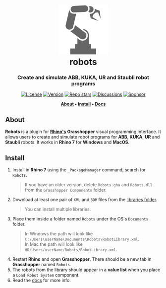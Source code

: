 <div align="center">
    
# ![Robots](../docs/Images/iconRobot.svg)<br/>robots
### Create and simulate ABB, KUKA, UR and Staubli robot programs

[![License](https://img.shields.io/github/license/visose/Robots?style=flat-square)](../LICENSE)
[![Version](https://img.shields.io/github/v/release/visose/robots?style=flat-square)](../../../releases)
[![Repo stars](https://img.shields.io/github/stars/visose/robots?style=flat-square)](../../../)
[![Discussions](https://img.shields.io/github/discussions/visose/robots?style=flat-square)](../../../discussions)
[![Sponsor](https://img.shields.io/badge/sponsor-gray?style=flat-square&logo=GitHub-Sponsors)](https://github.com/sponsors/visose)

**[About](#about) •
[Install](#install) •
[Docs](../../../wiki)**

</div>

## About

**Robots** is a plugin for **[Rhino's](https://www.rhino3d.com/)** **Grasshopper** visual programming interface. It allows users to create and simulate robot programs for **ABB**, **KUKA**, **UR** and **Staubli** robots. It works in **Rhino 7** for **Windows** and **MacOS**.

## Install
1. Install in **Rhino 7** using the `_PackageManager` command, search for `Robots`.
   > If you have an older version, delete `Robots.gha` and `Robots.dll` from the `Grasshopper Components` folder.
1. Download at least one pair of `XML` and `3DM` files from the [libraries folder](../libraries). 
   > You can install multiple libraries.
1. Place them inside a folder named `Robots` under the OS's `Documents` folder.
   > In Windows the path will look like `C:\Users\userName\Documents\Robots\RobotLibrary.xml`.<br/>
   > In Mac the path will look like `HD/Users/userName/Robots/RobotLibrary.xml`.
1. Restart **Rhino** and open **Grasshopper**. There should be a new tab in **Grasshopper** named `Robots`.
1. The robots from the library should appear in a **value list** when you place a `Load Robot System` component.
1. Read the [docs](../../../wiki) for more info.
